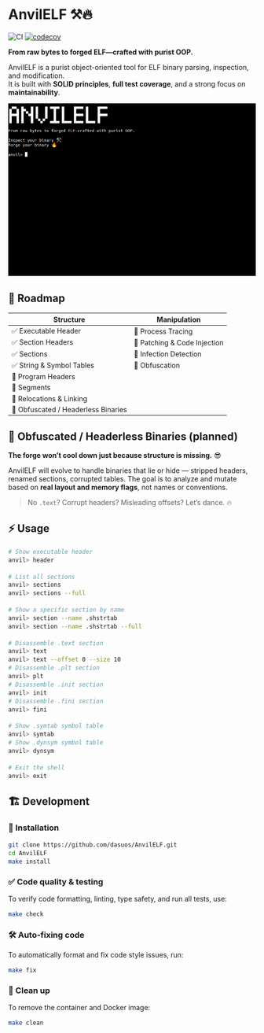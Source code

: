 # AnvilELF ⚒️🔥

![CI](https://github.com/Dasuos/AnvilELF/actions/workflows/ci.yml/badge.svg)
[![codecov](https://codecov.io/gh/dasuos/AnvilELF/graph/badge.svg?token=VGJ51NS4HK)](https://codecov.io/gh/dasuos/AnvilELF)

**From raw bytes to forged ELF—crafted with purist OOP.**

AnvilELF is a purist object-oriented tool for ELF binary parsing, inspection, and modification.  
It is built with **SOLID principles**, **full test coverage**, and a strong focus on **maintainability**.

![AnvilELF CLI in action](media/cli_preview.gif)

## 🚀 Roadmap

| **Structure**                       | **Manipulation**             |
|-------------------------------------|------------------------------|
| ✅ Executable Header                 | 🔄 Process Tracing           |
| ✅ Section Headers                   | 🔄 Patching & Code Injection |
| ✅ Sections                          | 🔄 Infection Detection       |
| ✅ String & Symbol Tables            | 🔄 Obfuscation               |
| 🔄 Program Headers                  |                              |
| 🔄 Segments                         |                              |
| 🔄 Relocations & Linking            |                              |
| 🧠 Obfuscated / Headerless Binaries |                              |

## 🧠 Obfuscated / Headerless Binaries (planned)
**The forge won’t cool down just because structure is missing.** 😎

AnvilELF will evolve to handle binaries that lie or hide — stripped headers, renamed sections, corrupted tables. The goal is to analyze and mutate based on **real layout and memory flags**, not names or conventions.

> No `.text`? Corrupt headers? Misleading offsets? Let’s dance. 🔥

## ⚡ Usage

```sh
# Show executable header
anvil> header

# List all sections
anvil> sections
anvil> sections --full

# Show a specific section by name
anvil> section --name .shstrtab
anvil> section --name .shstrtab --full

# Disassemble .text section
anvil> text
anvil> text --offset 0 --size 10
# Disassemble .plt section
anvil> plt
# Disassemble .init section
anvil> init
# Disassemble .fini section
anvil> fini

# Show .symtab symbol table
anvil> symtab
# Show .dynsym symbol table
anvil> dynsym

# Exit the shell
anvil> exit
```

## 🏗 Development

### 🐍 Installation 
```sh
git clone https://github.com/dasuos/AnvilELF.git
cd AnvilELF
make install
```

### ✅ Code quality & testing 
To verify code formatting, linting, type safety, and run all tests, use:
```sh
make check
```

### 🛠️ Auto-fixing code 
To automatically format and fix code style issues, run:
```sh
make fix
```

### 🧹 Clean up 
To remove the container and Docker image:
```sh
make clean
```
